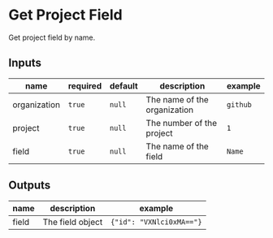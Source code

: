 # Get Project Field

Get project field by name.

## Inputs

| name | required | default | description | example |
| --- | --- | --- | --- | --- |
| organization | `true` | `null` | The name of the organization | `github` |
| project | `true` | `null` | The number of the project | `1` |
| field | `true` | `null` | The name of the field | `Name` |

## Outputs

| name | description | example |
| --- | --- | --- |
| field | The field object | `{"id": "VXNlci0xMA=="}` |
